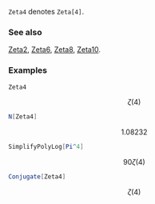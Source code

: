 `Zeta4` denotes `Zeta[4]`.

### See also

[Zeta2](Zeta2), [Zeta6](Zeta6), [Zeta8](Zeta8), [Zeta10](Zeta10).

### Examples

```mathematica
Zeta4
```

$$\zeta (4)$$

```mathematica
N[Zeta4]
```

$$1.08232$$

```mathematica
SimplifyPolyLog[Pi^4]
```

$$90 \zeta (4)$$

```mathematica
Conjugate[Zeta4]
```

$$\zeta (4)$$